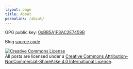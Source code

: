 ```yaml
---
layout: page
title: About
permalink: /about/
---
```


GPG public key: [0xBB5A1F3AC2E7459B](https://pgp.mit.edu/pks/lookup?search=0xBB5A1F3AC2E7459B&op=vindex&fingerprint=on)

Blog [source code](https://github.com/xxyzz/myblog)

<a rel="license" href="https://creativecommons.org/licenses/by-nc-sa/4.0/"><img alt="Creative Commons License" style="border-width:0" src="https://i.creativecommons.org/l/by-nc-sa/4.0/88x31.png" /></a><br />All posts are licensed under a <a rel="license" href="http://creativecommons.org/licenses/by-nc-sa/4.0/">Creative Commons Attribution-NonCommercial-ShareAlike 4.0 International License</a>.
